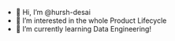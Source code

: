 - 👋 Hi, I’m @hursh-desai
- 👀 I’m interested in the whole Product Lifecycle
- 🌱 I’m currently learning Data Engineering!

<!---
hursh-desai/hursh-desai is a ✨ special ✨ repository because its `README.md` (this file) appears on your GitHub profile.
You can click the Preview link to take a look at your changes.
--->

